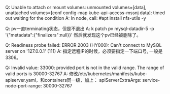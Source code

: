 Q: Unable to attach or mount volumes: unmounted volumes=[data], unattached volumes=[conf config-map kube-api-access-mssnj data]: timed out waiting for the condition
A: In node, call: #apt install nfs-utils -y  

Q: pv一直terminating状态，但是不退出
A: k patch pv mysql-datadir-5 -p '{"metadata":{"finalizers":null}}'
然后就发现这个pv已经被删除了。

Q: Readiness probe failed: ERROR 2003 (HY000): Can't connect to MySQL server on '127.0.0.1' (111)
A: 指定远程IP的时候，必须要指定一下端口号, 一般是3306。 

Q: Invalid value: 33000: provided port is not in the valid range. The range of valid ports is 30000-32767
A: 修改/etc/kubernetes/manifests/kube-apiserver.yaml，和containers同一级，加上：
  apiServerExtraArgs:
    service-node-port-range: 30000-32767
